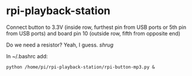 # rpi-playback-station

Connect button to 3.3V (inside row, furthest pin from USB ports or 5th pin from USB ports) and board pin 10 (outside row, fifth from opposite end)

Do we need a resistor? Yeah, I guess. *shrug*

In ~/.bashrc add:
```
python /home/pi/rpi-playback-station/rpi-button-mp3.py &
```
